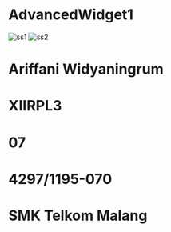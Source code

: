 # AdvancedWidget1
![ss1](https://cloud.githubusercontent.com/assets/22878029/20062475/7bac31e2-a536-11e6-8e7c-bbb313cd8de1.png)
![ss2](https://cloud.githubusercontent.com/assets/22878029/20062477/7bb15ca8-a536-11e6-8346-5000ff7d8837.png)
# Ariffani Widyaningrum
# XIIRPL3
# 07
# 4297/1195-070
# SMK Telkom Malang
